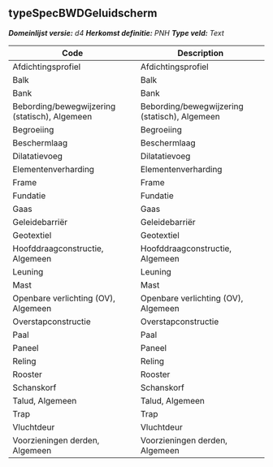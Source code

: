 ## typeSpecBWDGeluidscherm

*__Domeinlijst versie:__ d4*
*__Herkomst definitie:__ PNH*
*__Type veld:__ Text*

|__Code__ |__Description__	|
|	---	|	---	|
| Afdichtingsprofiel | Afdichtingsprofiel |
| Balk | Balk |
| Bank | Bank |
| Bebording/bewegwijzering (statisch), Algemeen | Bebording/bewegwijzering (statisch), Algemeen |
| Begroeiing | Begroeiing |
| Beschermlaag | Beschermlaag |
| Dilatatievoeg | Dilatatievoeg |
| Elementenverharding | Elementenverharding |
| Frame | Frame |
| Fundatie | Fundatie |
| Gaas | Gaas |
| Geleidebarriër | Geleidebarriër |
| Geotextiel | Geotextiel |
| Hoofddraagconstructie, Algemeen | Hoofddraagconstructie, Algemeen |
| Leuning | Leuning |
| Mast | Mast |
| Openbare verlichting (OV), Algemeen | Openbare verlichting (OV), Algemeen |
| Overstapconstructie | Overstapconstructie |
| Paal | Paal |
| Paneel | Paneel |
| Reling | Reling |
| Rooster | Rooster |
| Schanskorf | Schanskorf |
| Talud, Algemeen | Talud, Algemeen |
| Trap | Trap |
| Vluchtdeur | Vluchtdeur |
| Voorzieningen derden, Algemeen | Voorzieningen derden, Algemeen |